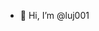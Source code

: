- 👋 Hi, I’m @luj001


<!---
luj001/luj001 is a ✨ special ✨ repository because its `README.md` (this file) appears on your GitHub profile.
You can click the Preview link to take a look at your changes.
--->

